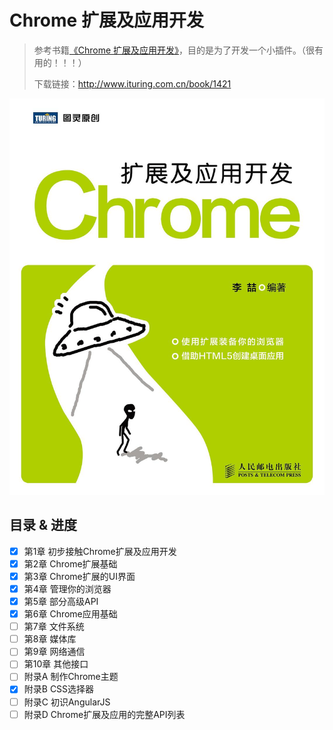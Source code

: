 # Chrome 扩展及应用开发

> 参考书籍[《Chrome 扩展及应用开发》](https://book.douban.com/subject/27086821/)，目的是为了开发一个小插件。（很有用的！！！）
>
> 下载链接：<http://www.ituring.com.cn/book/1421>

![Chrome 扩展及应用开发](assets/s27461678.jpg)

## 目录 & 进度

- [x] 第1章 初步接触Chrome扩展及应用开发
- [x] 第2章 Chrome扩展基础
- [x] 第3章 Chrome扩展的UI界面
- [x] 第4章 管理你的浏览器
- [x] 第5章 部分高级API
- [x] 第6章 Chrome应用基础
- [ ] 第7章 文件系统
- [ ] 第8章 媒体库
- [ ] 第9章 网络通信
- [ ] 第10章 其他接口
- [ ] 附录A 制作Chrome主题
- [x] 附录B CSS选择器
- [ ] 附录C 初识AngularJS
- [ ] 附录D Chrome扩展及应用的完整API列表